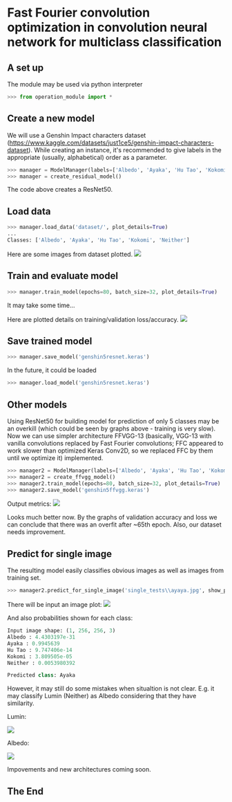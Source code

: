# Fast Fourier convolution optimization in convolution neural network for multiclass classification

## A set up
The module may be used via python interpreter

```python
>>> from operation_module import *
```

## Create a new model

We will use a Genshin Impact characters dataset (https://www.kaggle.com/datasets/just1ce5/genshin-impact-characters-dataset). While creating an instance, it's recommended to give labels in the appropriate (usually, alphabetical) order as a parameter.
```python
>>> manager = ModelManager(labels=['Albedo', 'Ayaka', 'Hu Tao', 'Kokomi', 'Neither'])
>>> manager = create_residual_model()
```
The code above creates a ResNet50.

## Load data

```python
>>> manager.load_data('dataset/', plot_details=True)
...
Classes: ['Albedo', 'Ayaka', 'Hu Tao', 'Kokomi', 'Neither']
```
Here are some images from dataset plotted.
![](https://github.com/just1ce415/convnet_classifier/blob/main/images/data_plot2.jpg)

## Train and evaluate model
```python
>>> manager.train_model(epochs=80, batch_size=32, plot_details=True)
```
It may take some time...

Here are plotted details on training/validation loss/accuracy.
![](https://github.com/just1ce415/convnet_classifier/blob/main/images/train_plot.jpg)

## Save trained model

```python
>>> manager.save_model('genshin5resnet.keras')
```
In the future, it could be loaded
```python
>>> manager.load_model('genshin5resnet.keras')
```

## Other models
Using ResNet50 for building model for prediction of only 5 classes may be an overkill (which could be seen by graphs above - training is very slow). Now we can use simpler architecture FFVGG-13 (basically, VGG-13 with vanilla convolutions replaced by Fast Fourier convolutions; FFC appeared to work slower than optimized Keras Conv2D, so we replaced FFC by them until we optimize it) implemented.

```python
>>> manager2 = ModelManager(labels=['Albedo', 'Ayaka', 'Hu Tao', 'Kokomi', 'Neither'])
>>> manager2 = create_ffvgg_model()
>>> manager2.train_model(epochs=80, batch_size=32, plot_details=True)
>>> manager2.save_model('genshin5ffvgg.keras')
```

Output metrics:
![](https://github.com/just1ce415/convnet_classifier/blob/main/images/train_plot2.jpg)

Looks much better now. By the graphs of validation accuracy and loss we can conclude that there was an overfit after ~65th epoch. Also, our dataset needs improvement.

## Predict for single image
The resulting model easily classifies obvious images as well as images from training set.
```python
>>> manager2.predict_for_single_image('single_tests\\ayaya.jpg', show_probs=True)
```
There will be input an image plot:
![](https://github.com/just1ce415/convnet_classifier/blob/main/images/image_pred_plot.jpg)

And also probabilities shown for each class:
```python
Input image shape: (1, 256, 256, 3)
Albedo : 4.4303197e-31
Ayaka : 0.9945639
Hu Tao : 9.747406e-14
Kokomi : 3.809505e-05
Neither : 0.0053980392

Predicted class: Ayaka
```
However, it may still do some mistakes when situaltion is not clear. E.g. it may classify Lumin (Neither) as Albedo considering that they have similarity.

Lumin:

![](https://github.com/just1ce415/convnet_classifier/blob/main/images/lumin.jpg)

Albedo:

![](https://github.com/just1ce415/convnet_classifier/blob/main/images/albedo.jpg)

Impovements and new architectures coming soon.

## The End
